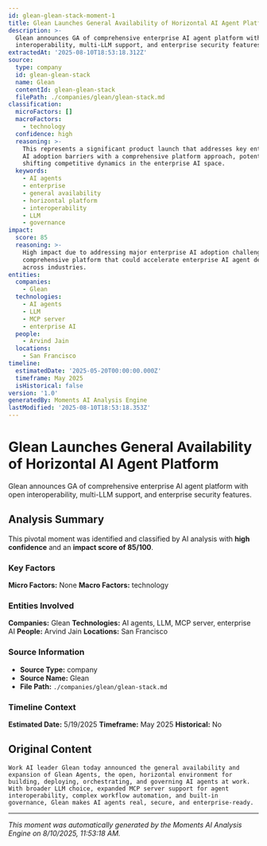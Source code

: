 ```yaml
---
id: glean-glean-stack-moment-1
title: Glean Launches General Availability of Horizontal AI Agent Platform
description: >-
  Glean announces GA of comprehensive enterprise AI agent platform with open
  interoperability, multi-LLM support, and enterprise security features.
extractedAt: '2025-08-10T18:53:18.312Z'
source:
  type: company
  id: glean-glean-stack
  name: Glean
  contentId: glean-glean-stack
  filePath: ./companies/glean/glean-stack.md
classification:
  microFactors: []
  macroFactors:
    - technology
  confidence: high
  reasoning: >-
    This represents a significant product launch that addresses key enterprise
    AI adoption barriers with a comprehensive platform approach, potentially
    shifting competitive dynamics in the enterprise AI space.
  keywords:
    - AI agents
    - enterprise
    - general availability
    - horizontal platform
    - interoperability
    - LLM
    - governance
impact:
  score: 85
  reasoning: >-
    High impact due to addressing major enterprise AI adoption challenges with a
    comprehensive platform that could accelerate enterprise AI agent deployment
    across industries.
entities:
  companies:
    - Glean
  technologies:
    - AI agents
    - LLM
    - MCP server
    - enterprise AI
  people:
    - Arvind Jain
  locations:
    - San Francisco
timeline:
  estimatedDate: '2025-05-20T00:00:00.000Z'
  timeframe: May 2025
  isHistorical: false
version: '1.0'
generatedBy: Moments AI Analysis Engine
lastModified: '2025-08-10T18:53:18.353Z'
---
```

# Glean Launches General Availability of Horizontal AI Agent Platform

Glean announces GA of comprehensive enterprise AI agent platform with open interoperability, multi-LLM support, and enterprise security features.

## Analysis Summary

This pivotal moment was identified and classified by AI analysis with **high confidence** and an **impact score of 85/100**.

### Key Factors

**Micro Factors:** None
**Macro Factors:** technology

### Entities Involved

**Companies:** Glean
**Technologies:** AI agents, LLM, MCP server, enterprise AI
**People:** Arvind Jain
**Locations:** San Francisco

### Source Information

- **Source Type:** company
- **Source Name:** Glean
- **File Path:** `./companies/glean/glean-stack.md`

### Timeline Context

**Estimated Date:** 5/19/2025
**Timeframe:** May 2025
**Historical:** No

## Original Content

```
Work AI leader Glean today announced the general availability and expansion of Glean Agents, the open, horizontal environment for building, deploying, orchestrating, and governing AI agents at work. With broader LLM choice, expanded MCP server support for agent interoperability, complex workflow automation, and built-in governance, Glean makes AI agents real, secure, and enterprise-ready.
```

---

*This moment was automatically generated by the Moments AI Analysis Engine on 8/10/2025, 11:53:18 AM.*
